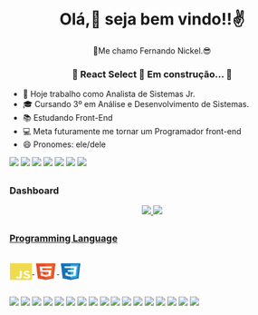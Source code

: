 
<h1 align="center">Olá,👋 seja bem vindo!!✌</h1>
<p align="center">🚀Me chamo Fernando Nickel.😎</p>
<h3 align="center"> 
	🚧  React Select 🚀 Em construção...  🚧
</h3>

- 🔭 Hoje trabalho como Analista de Sistemas Jr.
- 🎓 Cursando 3º em Análise e Desenvolvimento de Sistemas.
- 📚 Estudando Front-End
- 💻 Meta futuramente me tornar um Programador front-end 
- 😄 Pronomes: ele/dele


<div>
    <a href="https://www.instagram.com/fe_nickel" target="_blank"><img src="https://img.shields.io/badge/-Instagram-%23E4405F?style=for-the-  badge&logo=instagram&logoColor=white" target="_blank"></a>
    <a href="https://discord.gg/373627370525163521" target="_blank"><img src="https://img.shields.io/badge/Discord-7289DA?style=for-the-badge&logo=discord&logoColor=white" target="_blank"></a> 
    <a href="mailto:alves.nickel@hotmail.com"><img src="https://img.shields.io/badge/-Gmail-%23333?style=for-the-badge&logo=gmail&logoColor=white" target="_blank"></a>
    <a href="https://www.facebook.com/fernandonickel.nickel.1/"><img src="https://img.shields.io/badge/Facebook-1877F2?style=for-the-badge&logo=facebook&logoColor=white"></a>
    <a href="https://www.linkedin.com/in/fernando-nickel" target="_blank"><img src="https://img.shields.io/badge/-LinkedIn-%230077B5?style=for-the-badge&logo=linkedin&logoColor=white" target="_blank"></a>
    <img src="https://img.shields.io/github/followers/{fernando-nickel}.svg?style=social&label=Follow&maxAge=2592000"></a>
    <img src="https://hits.seeyoufarm.com/api/count/incr/badge.svg?url=https%3A%2F%2Fgithub.com%2F{fernando-nickel}1212%2Fhit-counter"></a>
</div>

##
### Dashboard
<div align="center">
  <a href="https://github.com/Fernando-Nickel">
  <img height="160em" src="https://github-readme-stats.vercel.app/api?username=fernando-nickel&show_icons=true&theme=omni&include_all_commits=true&count_private=true"/>
  <img height="140em" src="https://github-readme-stats.vercel.app/api/top-langs/?username=fernando-nickel&layout=compact&langs_count=7&theme=omni"/>
</div> 

##
### Programming Language
<div style="display: inline_block"><br>
    <img align="center" alt="Rafa-Js" height="30" width="40" src="https://raw.githubusercontent.com/devicons/devicon/master/icons/javascript/javascript-plain.svg">
    <img align="center" alt="Rafa-HTML" height="30" width="40" src="https://raw.githubusercontent.com/devicons/devicon/master/icons/html5/html5-original.svg">
    <img align="center" alt="Rafa-CSS" height="30" width="40" src="https://raw.githubusercontent.com/devicons/devicon/master/icons/css3/css3-original.svg">
</div>

##
<div> 
    <img src="https://img.shields.io/badge/Udemy-EC5252?style=for-the-badge&logo=Udemy&logoColor=white"></a>
    <img src="https://img.shields.io/badge/Xampp-F37623?style=for-the-badge&logo=xampp&logoColor=white"></a>
    <img src="https://img.shields.io/badge/VSCode-0078D4?style=for-the-badge&logo=visual%20studio%20code&logoColor=white"></a>
    <img src="https://img.shields.io/badge/Windows-0078D6?style=for-the-badge&logo=windows&logoColor=white"></a>
    <img src="https://img.shields.io/badge/Microsoft-666666?style=for-the-badge&logo=microsoft&logoColor=white"></a>
    <img src="https://img.shields.io/badge/Ubuntu-E95420?style=for-the-badge&logo=ubuntu&logoColor=white"></a>
    <img src="https://img.shields.io/badge/Kali_Linux-557C94?style=for-the-badge&logo=kali-linux&logoColor=white"></a>
     <img src="https://img.shields.io/badge/GIT-E44C30?style=for-the-badge&logo=git&logoColor=white"></a>
    <img src="https://img.shields.io/badge/GitHub-100000?style=for-the-badge&logo=github&logoColor=white"></a>
    <img src="https://img.shields.io/badge/GitLab-330F63?style=for-the-badge&logo=gitlab&logoColor=white"></a>
    <a href="https://pt.stackoverflow.com/users/290775/fernando-nickel target="_blank"><img src="https://img.shields.io/badge/Stack_Overflow-FE7A16?style=for-the-          badge&logo=stack-overflow&logoColor=white"></a>
    <img src="https://img.shields.io/badge/Google_Play-414141?style=for-the-badge&logo=google-play&logoColor=white"></a>
    <img src="https://img.shields.io/badge/Spotify-1ED760?&style=for-the-badge&logo=spotify&logoColor=white"></a>
    <img src="https://img.shields.io/badge/YouTube-FF0000?style=for-the-badge&logo=youtube&logoColor=white"></a>
    <img src="https://img.shields.io/badge/Steam-000000?style=for-the-badge&logo=steam&logoColor=whit"></a>
    <img src="https://img.shields.io/badge/Battle.net-000?style=for-the-badge&logo=battle.net&logoColor=148EFF"></a>
    <img src="https://img.shields.io/badge/Twitch-9146FF?style=for-the-badge&logo=twitch&logoColor=white"></a>
</div>

